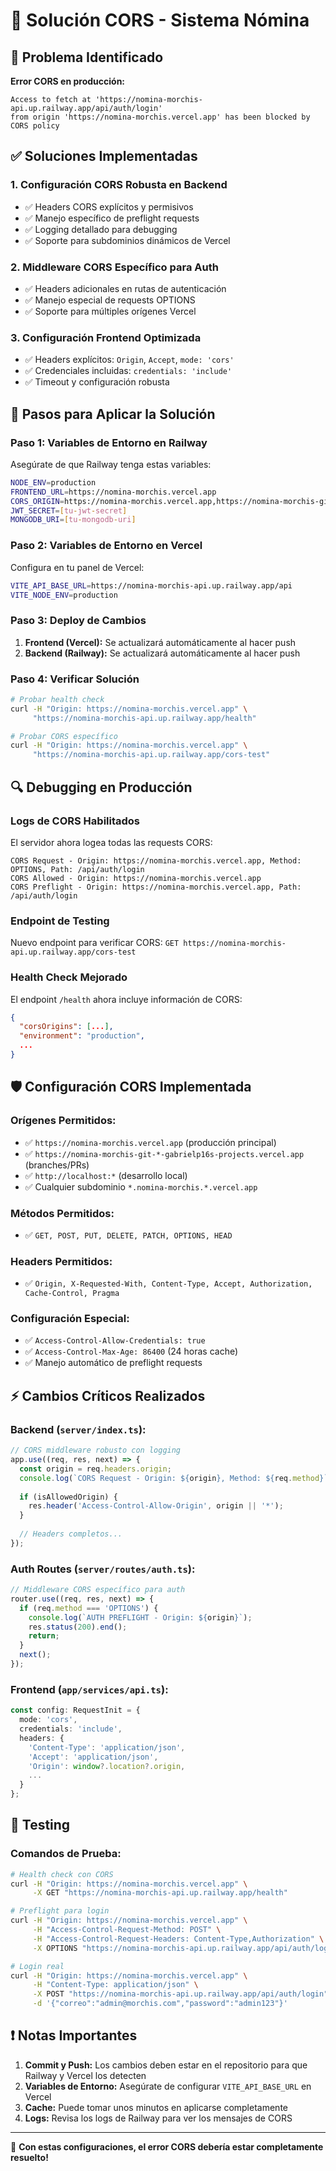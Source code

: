 # 🔧 Solución CORS - Sistema Nómina

## 🎯 Problema Identificado

**Error CORS en producción:** 
```
Access to fetch at 'https://nomina-morchis-api.up.railway.app/api/auth/login' 
from origin 'https://nomina-morchis.vercel.app' has been blocked by CORS policy
```

## ✅ Soluciones Implementadas

### 1. **Configuración CORS Robusta en Backend** 
- ✅ Headers CORS explícitos y permisivos
- ✅ Manejo específico de preflight requests  
- ✅ Logging detallado para debugging
- ✅ Soporte para subdominios dinámicos de Vercel

### 2. **Middleware CORS Específico para Auth**
- ✅ Headers adicionales en rutas de autenticación
- ✅ Manejo especial de requests OPTIONS
- ✅ Soporte para múltiples orígenes Vercel

### 3. **Configuración Frontend Optimizada**
- ✅ Headers explícitos: `Origin`, `Accept`, `mode: 'cors'`
- ✅ Credenciales incluidas: `credentials: 'include'`
- ✅ Timeout y configuración robusta

## 🚀 Pasos para Aplicar la Solución

### **Paso 1: Variables de Entorno en Railway**
Asegúrate de que Railway tenga estas variables:
```bash
NODE_ENV=production
FRONTEND_URL=https://nomina-morchis.vercel.app
CORS_ORIGIN=https://nomina-morchis.vercel.app,https://nomina-morchis-git-main-gabrielp16s-projects.vercel.app
JWT_SECRET=[tu-jwt-secret]
MONGODB_URI=[tu-mongodb-uri]
```

### **Paso 2: Variables de Entorno en Vercel**
Configura en tu panel de Vercel:
```bash
VITE_API_BASE_URL=https://nomina-morchis-api.up.railway.app/api
VITE_NODE_ENV=production
```

### **Paso 3: Deploy de Cambios**
1. **Frontend (Vercel):** Se actualizará automáticamente al hacer push
2. **Backend (Railway):** Se actualizará automáticamente al hacer push

### **Paso 4: Verificar Solución**
```bash
# Probar health check
curl -H "Origin: https://nomina-morchis.vercel.app" \
     "https://nomina-morchis-api.up.railway.app/health"

# Probar CORS específico
curl -H "Origin: https://nomina-morchis.vercel.app" \
     "https://nomina-morchis-api.up.railway.app/cors-test"
```

## 🔍 Debugging en Producción

### **Logs de CORS Habilitados**
El servidor ahora logea todas las requests CORS:
```
CORS Request - Origin: https://nomina-morchis.vercel.app, Method: OPTIONS, Path: /api/auth/login
CORS Allowed - Origin: https://nomina-morchis.vercel.app
CORS Preflight - Origin: https://nomina-morchis.vercel.app, Path: /api/auth/login
```

### **Endpoint de Testing**
Nuevo endpoint para verificar CORS: 
`GET https://nomina-morchis-api.up.railway.app/cors-test`

### **Health Check Mejorado**  
El endpoint `/health` ahora incluye información de CORS:
```json
{
  "corsOrigins": [...],
  "environment": "production",
  ...
}
```

## 🛡️ Configuración CORS Implementada

### **Orígenes Permitidos:**
- ✅ `https://nomina-morchis.vercel.app` (producción principal)
- ✅ `https://nomina-morchis-git-*-gabrielp16s-projects.vercel.app` (branches/PRs)
- ✅ `http://localhost:*` (desarrollo local)
- ✅ Cualquier subdominio `*.nomina-morchis.*.vercel.app`

### **Métodos Permitidos:**
- ✅ `GET, POST, PUT, DELETE, PATCH, OPTIONS, HEAD`

### **Headers Permitidos:**
- ✅ `Origin, X-Requested-With, Content-Type, Accept, Authorization, Cache-Control, Pragma`

### **Configuración Especial:**
- ✅ `Access-Control-Allow-Credentials: true`
- ✅ `Access-Control-Max-Age: 86400` (24 horas cache)
- ✅ Manejo automático de preflight requests

## ⚡ Cambios Críticos Realizados

### **Backend (`server/index.ts`):**
```typescript
// CORS middleware robusto con logging
app.use((req, res, next) => {
  const origin = req.headers.origin;
  console.log(`CORS Request - Origin: ${origin}, Method: ${req.method}`);
  
  if (isAllowedOrigin) {
    res.header('Access-Control-Allow-Origin', origin || '*');
  }
  
  // Headers completos...
});
```

### **Auth Routes (`server/routes/auth.ts`):**
```typescript
// Middleware CORS específico para auth
router.use((req, res, next) => {
  if (req.method === 'OPTIONS') {
    console.log(`AUTH PREFLIGHT - Origin: ${origin}`);
    res.status(200).end();
    return;
  }
  next();
});
```

### **Frontend (`app/services/api.ts`):**
```typescript
const config: RequestInit = {
  mode: 'cors',
  credentials: 'include',
  headers: {
    'Content-Type': 'application/json',
    'Accept': 'application/json',
    'Origin': window?.location?.origin,
    ...
  }
};
```

## 🧪 Testing

### **Comandos de Prueba:**
```bash
# Health check con CORS
curl -H "Origin: https://nomina-morchis.vercel.app" \
     -X GET "https://nomina-morchis-api.up.railway.app/health"

# Preflight para login
curl -H "Origin: https://nomina-morchis.vercel.app" \
     -H "Access-Control-Request-Method: POST" \
     -H "Access-Control-Request-Headers: Content-Type,Authorization" \
     -X OPTIONS "https://nomina-morchis-api.up.railway.app/api/auth/login"

# Login real
curl -H "Origin: https://nomina-morchis.vercel.app" \
     -H "Content-Type: application/json" \
     -X POST "https://nomina-morchis-api.up.railway.app/api/auth/login" \
     -d '{"correo":"admin@morchis.com","password":"admin123"}'
```

## ❗ Notas Importantes

1. **Commit y Push:** Los cambios deben estar en el repositorio para que Railway y Vercel los detecten
2. **Variables de Entorno:** Asegúrate de configurar `VITE_API_BASE_URL` en Vercel
3. **Cache:** Puede tomar unos minutos en aplicarse completamente
4. **Logs:** Revisa los logs de Railway para ver los mensajes de CORS

---

🎉 **Con estas configuraciones, el error CORS debería estar completamente resuelto!**